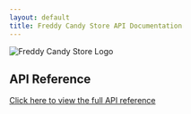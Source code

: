 ```yaml
---
layout: default
title: Freddy Candy Store API Documentation
---
```


![Freddy Candy Store Logo](/assets/logo.svg)

## API Reference

[Click here to view the full API reference](docs/api-reference)


